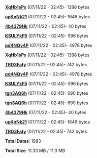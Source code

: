 [**XqHb1sPx**](/data/XqHb1sPx.txt) (07/11/22 - 02:45)- 1398 bytes

[**upKnNk21**](/data/upKnNk21.txt) (07/11/22 - 02:45)- 1646 bytes

[**4b4379Hk**](/data/4b4379Hk.txt) (07/11/22 - 02:45)- 40 bytes

[**KSULYkF5**](/data/KSULYkF5.txt) (07/11/22 - 02:45)- 596 bytes

[**pd4NQy4P**](/data/pd4NQy4P.txt) (07/11/22 - 02:45)- 4978 bytes

[**XqHb1sPx**](/data/XqHb1sPx.txt) (07/11/22 - 02:45)- 1398 bytes

[**TRD3Faty**](/data/TRD3Faty.txt) (07/11/22 - 02:45)- 742 bytes

[**pd4NQy4P**](/data/pd4NQy4P.txt) (07/11/22 - 02:45)- 4978 bytes

[**KSULYkF5**](/data/KSULYkF5.txt) (07/11/22 - 02:45)- 596 bytes

[**tgn3AQ6h**](/data/tgn3AQ6h.txt) (07/11/22 - 02:45)- 690 bytes

[**tgn3AQ6h**](/data/tgn3AQ6h.txt) (07/11/22 - 02:45)- 690 bytes

[**4b4379Hk**](/data/4b4379Hk.txt) (07/11/22 - 02:45)- 40 bytes

[**upKnNk21**](/data/upKnNk21.txt) (07/11/22 - 02:45)- 1646 bytes

[**TRD3Faty**](/data/TRD3Faty.txt) (07/11/22 - 02:45)- 742 bytes

**Total Datas**: 1993

**Total Size**: 11.33 MB / 11.3 MB